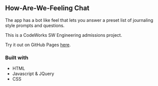 ## How-Are-We-Feeling Chat

The app has a bot like feel that lets you answer a preset list of journaling style prompts and questions.

This is a CodeWorks SW Engineering admissions project.

Try it out on GitHub Pages [here](https://ms-aija.github.io/How-Are-We-Feeling-Chat/).

### Built with
* HTML
* Javascript & JQuery
* CSS

